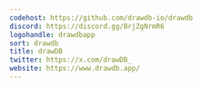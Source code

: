 ```yaml
---
codehost: https://github.com/drawdb-io/drawdb
discord: https://discord.gg/BrjZgNrmR6
logohandle: drawdbapp
sort: drawdb
title: drawDB
twitter: https://x.com/drawDB_
website: https://www.drawdb.app/
---
```

